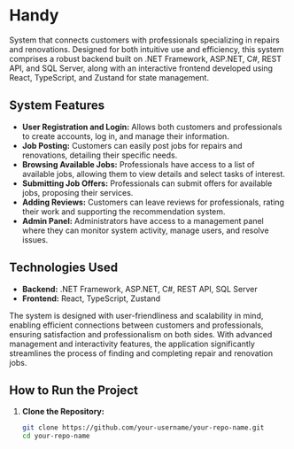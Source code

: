 # Handy


System that connects customers with professionals specializing in repairs and renovations. Designed for both intuitive use and efficiency, this system comprises a robust backend built on .NET Framework, ASP.NET, C#, REST API, and SQL Server, along with an interactive frontend developed using React, TypeScript, and Zustand for state management.

## System Features

- **User Registration and Login:** Allows both customers and professionals to create accounts, log in, and manage their information.
- **Job Posting:** Customers can easily post jobs for repairs and renovations, detailing their specific needs.
- **Browsing Available Jobs:** Professionals have access to a list of available jobs, allowing them to view details and select tasks of interest.
- **Submitting Job Offers:** Professionals can submit offers for available jobs, proposing their services.
- **Adding Reviews:** Customers can leave reviews for professionals, rating their work and supporting the recommendation system.
- **Admin Panel:** Administrators have access to a management panel where they can monitor system activity, manage users, and resolve issues.

## Technologies Used

- **Backend:** .NET Framework, ASP.NET, C#, REST API, SQL Server
- **Frontend:** React, TypeScript, Zustand

The system is designed with user-friendliness and scalability in mind, enabling efficient connections between customers and professionals, ensuring satisfaction and professionalism on both sides. With advanced management and interactivity features, the application significantly streamlines the process of finding and completing repair and renovation jobs.

## How to Run the Project

1. **Clone the Repository:**
   ```sh
   git clone https://github.com/your-username/your-repo-name.git
   cd your-repo-name
